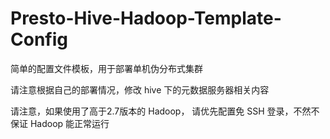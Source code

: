 # Presto-Hive-Hadoop-Template-Config

简单的配置文件模板，用于部署单机伪分布式集群

请注意根据自己的部署情况，修改 hive 下的元数据服务器相关内容

请注意，如果使用了高于2.7版本的 Hadoop， 请优先配置免 SSH 登录，不然不保证 Hadoop 能正常运行